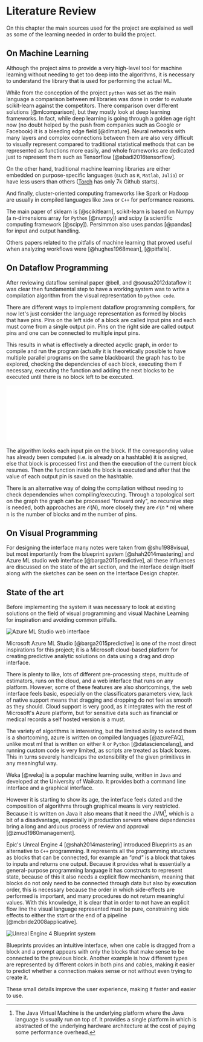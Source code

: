 Literature Review
=================

On this chapter the main sources used for the project are explained as well as
some of the learning needed in order to build the project.

On Machine Learning
-------------------
Although the project aims to provide a very high-level tool for machine
learning without needing to get too deep into the algorithms, it is necessary to
understand the library that is used for performing the actual ML.

While from the conception of the project `python` was set as the main language
a comparison between ml libraries was done in order to evaluate scikit-learn
against the competitors.
There comparison over different solutions [@mlcomparison], but
they mostly look at deep learning frameworks.
In fact, while deep learning is going through a golden age right now (no doubt
helped by the push from companies such as Google or Facebook) it is a bleeding
edge field [@dlmature].
Neural networks with many layers and complex connections between them are also
very difficult to visually represent compared to traditional statistical
methods that can be represented as functions more easily, and whole frameworks
are dedicated just to represent them such as Tensorflow [@abadi2016tensorflow].

On the other hand, traditional machine learning libraries are either embedded on
purpose-specific languages (such as `R`, `Matlab`, `Julia`) or have less users
than others ([Torch](https://github.com/torch/torch7) has only 7k Github
starts).

And finally, cluster-oriented computing frameworks like Spark or Hadoop are
usually in compiled languages like `Java` or `C++` for performance reasons.

The main paper of sklearn is [@scikitlearn], scikit-learn is based on Numpy (a
n-dimensions array for `Python` [@numpy]) and scipy (a scientific computing
framework [@scipy]).
Persimmon also uses pandas [@pandas] for input and output handling.

Others papers related to the pitfalls of machine learning that proved useful
when analyzing workflows were [@hughes1968mean], [@pitfalls].


On Dataflow Programming
-----------------------
After reviewing dataflow seminal paper @bell, and @sousa2012dataflow it was
clear then fundamental step to have a working system was to write a compilation
algorithm from the visual representation to `python code`.

There are different ways to implement dataflow programming compilers, for now
let's just consider the language representation as formed by blocks that have
pins.
Pins on the left side of a block are called input pins and each must come from
a single output pin.
Pins on the right side are called output pins and one can be connected to
multiple input pins.

This results in what is effectively a directed acyclic graph, in order to
compile and run the program (actually it is theoretically possible to have
multiple parallel programs on the same blackboard) the graph has to be
explored, checking the dependencies of each block, executing them if necessary,
executing the function and adding the next blocks to be executed until there is
no block left to be executed.

![Graph Execution algorithm](images/graph_execution.pdf)

The algorithm looks each input pin on the block.
If the corresponding value has already been computed (i.e. is already on a
hashtable) it is assigned, else that block is processed first and then the
execution of the current block resumes.
Then the function inside the block is executed and after that the value of each
output pin is saved on the hashtable.

There is an alternative way of doing the compilation without needing to check
dependencies when compiling/executing.
Through a topological sort on the graph the graph can be processed "forward
only", no recursive step is needed, both approaches are $\mathcal{O}(N)$, more
closely they are $\mathcal{O}(n*m)$ where n is the number of blocks and m the
number of pins.


On Visual Programming
---------------------
For designing the interface many notes were taken from @shu1988visual, but
most importantly from the blueprint system [@shah2014mastering] and Azure ML
studio web interface [@barga2015predictive], all these influences are discussed
on the state of the art section, and the interface design itself along with
the sketches can be seen on the Interface Design chapter.


State of the art
----------------
Before implementing the system it was necessary to look at existing solutions
on the field of visual programming and visual Machine Learning for
inspiration and avoiding common pitfalls.

![Azure ML Studio web interface](images/azureML.jpg)

Microsoft Azure ML Studio [@barga2015predictive] is one of the most direct
inspirations for this project; it is a Microsoft cloud-based platform for
creating predictive analytic solutions on data using a drag and drop interface.

There is plenty to like, lots of different pre-processing steps, multitude of
estimators, runs on the cloud, and a web interface that runs on any platform.
However, some of these features are also shortcomings, the web interface feels
basic, especially on the classificators parameters view, lack of native support
means that dragging and dropping do not feel as smooth as they should.
Cloud support is very good, as it integrates with the rest of Microsoft's Azure
platform, but for sensitive data such as financial or medical records a self
hosted version is a must.

The variety of algorithms is interesting, but the limited ability to extend
them is a shortcoming, azure is written on compiled languages [@azureFAQ],
unlike most ml that is written on either `R` or `Python` [@datasciencelang],
and running custom code is very limited, as scripts are treated as black boxes.
This in turns severely handicaps the extensibility of the given primitives in
any meaningful way.

Weka [@weka] is a popular machine learning suite, written in `Java` and
developed at the University of Waikato.
It provides both a command line interface and a graphical interface.

However it is starting to show its age, the interface feels dated and the
composition of algorithms through graphical means is very restricted.
Because it is written on Java it also means that it need the JVM[^JVM], which
is a bit of a disadvantage, especially in production servers where dependencies
bring a long and arduous process of review and approval [@zmud1980management].

Epic's Unreal Engine 4 [@shah2014mastering] introduced Blueprints as an
alternative to `C++` programming.
It represents all the programming structures as blocks that can be connected,
for example an *"and"* is a block that takes to inputs and returns one output.
Because it provides what is essentially a general-purpose programming language
it has constructs to represent state, because of this it also needs a explicit
flow mechanism, meaning that blocks do not only need to be connected through
data but also by execution order, this is necessary because the order in which
side-effects are performed is important, and many procedures do not return
meaningful values.
With this knowledge, it is clear that in order to not have an explicit flow line
the visual language represented must be pure, constraining side effects to
either the start or the end of a pipeline [@mcbride2008applicative].

![Unreal Engine 4 Blueprint system](images/unreal.png)

Blueprints provides an intuitive interface, when one cable is dragged from a
block and a prompt appears with only the blocks that make sense to be connected
to the previous block.
Another example is how different types are represented by different colors in
both pins and cables, making it easier to predict whether a connection makes
sense or not without even trying to create it.

These small details improve the user experience, making it faster and easier
to use.


[^JVM]: The Java Virtual Machine is the underlying platform where the Java
    language is usually run on top of. It provides a single platform in which
    is abstracted of the underlying hardware architecture at the cost of paying
    some performance overhead.
